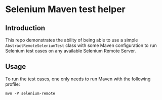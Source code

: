 # Selenium Maven test helper

## Introduction

This repo demonstrates the ability of being able to use a simple <code>AbstractRemoteSeleniumTest</code> class with some Maven configuration to run Selenium test cases on any available Selenium Remote Server.

## Usage

To run the test cases, one only needs to run Maven with the following profile:

<code>mvn -P selenium-remote</code>


